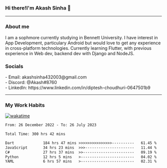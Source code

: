 <h3>Hi there!I'm Akash Sinha 👋</h3>

--- 

<h3>About me</h3>
I am a sophmore currently studying in Bennett University. I have interest in App Development, particulary Android but would love to get any experience in cross-platform technologies. Currently learning Flutter, with previous experience in Web dev, backend dev with Django and NodeJS.

<h3>Socials</h3>
 - Email: akashsinha432003@gmail.com<br>
 - Discord: @Akash#8760<br>
 - LinkedIn: https://www.linkedin.com/in/diptesh-choudhuri-0647501b9<br>


---

<h3>My Work Habits</h3>

[![wakatime](https://wakatime.com/badge/user/938b2951-49cf-4810-9b9e-c17cde3d3343.svg)](https://wakatime.com/@938b2951-49cf-4810-9b9e-c17cde3d3343)

<!--START_SECTION:waka-->

```txt
From: 26 December 2022 - To: 26 July 2023

Total Time: 300 hrs 42 mins

Dart             184 hrs 47 mins >>>>>>>>>>>>>>>----------   61.45 %
JavaScript       34 hrs 23 mins  >>>----------------------   11.44 %
C#               27 hrs 37 mins  >>-----------------------   09.19 %
Python           12 hrs 5 mins   >------------------------   04.02 %
YAML             6 hrs 57 mins   >------------------------   02.31 %
```

<!--END_SECTION:waka-->

